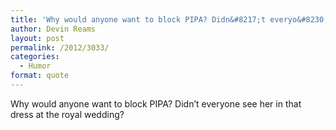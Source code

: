 ```yaml
---
title: 'Why would anyone want to block PIPA? Didn&#8217;t everyo&#8230;'
author: Devin Reams
layout: post
permalink: /2012/3033/
categories:
  - Humor
format: quote
---
```

Why would anyone want to block PIPA? Didn&#8217;t everyone see her in that dress at the royal wedding?